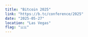 ```yaml
---
title: "Bitcoin 2025"
link: "https://b.tc/conference/2025"
date: "2025-05-27"
location: "Las Vegas"
flag: "🇺🇸"
---
```


